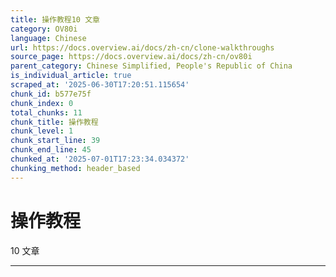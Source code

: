 ```yaml
---
title: 操作教程10 文章
category: OV80i
language: Chinese
url: https://docs.overview.ai/docs/zh-cn/clone-walkthroughs
source_page: https://docs.overview.ai/docs/zh-cn/ov80i
parent_category: Chinese Simplified, People's Republic of China
is_individual_article: true
scraped_at: '2025-06-30T17:20:51.115654'
chunk_id: b577e75f
chunk_index: 0
total_chunks: 11
chunk_title: 操作教程
chunk_level: 1
chunk_start_line: 39
chunk_end_line: 45
chunked_at: '2025-07-01T17:23:34.034372'
chunking_method: header_based
---
```


# 操作教程

10 文章 

* * *

